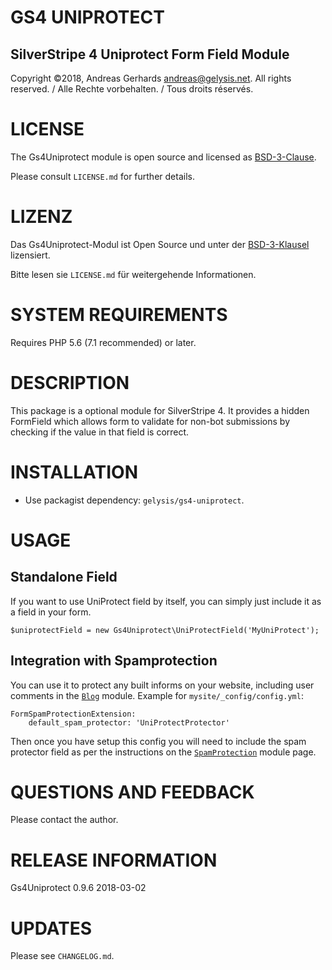 GS4 UNIPROTECT
==============

SilverStripe 4 Uniprotect Form Field Module
-------------------------------------------

Copyright ©2018, Andreas Gerhards andreas@gelysis.net.
All rights reserved. / Alle Rechte vorbehalten. / Tous droits réservés.

# LICENSE
The Gs4Uniprotect module is open source and licensed as [BSD-3-Clause](http://opensource.org/licenses/BSD-3-Clause).

Please consult `LICENSE.md` for further details.

# LIZENZ
Das Gs4Uniprotect-Modul ist Open Source und unter der [BSD-3-Klausel](http://opensource.org/licenses/BSD-3-Clause) lizensiert.

Bitte lesen sie `LICENSE.md` für weitergehende Informationen.

# SYSTEM REQUIREMENTS
Requires PHP 5.6 (7.1 recommended) or later.


# DESCRIPTION
This package is a optional module for SilverStripe 4. It provides a hidden FormField which allows form to validate for 
non-bot submissions by checking if the value in that field is correct.

# INSTALLATION
* Use packagist dependency: `gelysis/gs4-uniprotect`.

# USAGE

## Standalone Field
If you want to use UniProtect field by itself, you can simply just include it as a field in your form.

    $uniprotectField = new Gs4Uniprotect\UniProtectField('MyUniProtect');

## Integration with Spamprotection
You can use it to protect any built informs on your website, including user comments in the 
[`Blog`](https://github.com/silverstripe/silverstripe-blog) module. Example for `mysite/_config/config.yml`:

    FormSpamProtectionExtension:
        default_spam_protector: 'UniProtectProtector'

Then once you have setup this config you will need to include the spam protector field as per the instructions on the 
[`SpamProtection`](https://github.com/silverstripe/silverstripe-spamprotection) module page.

# QUESTIONS AND FEEDBACK
Please contact the author.

# RELEASE INFORMATION
Gs4Uniprotect 0.9.6
2018-03-02

# UPDATES
Please see `CHANGELOG.md`.
